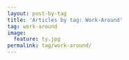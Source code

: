 ```yaml
---
layout: post-by-tag
title: 'Articles by tag: Work-Around'
tag: work-around
image:
  feature: ty.jpg
permalink: tag/work-around/
---
```

